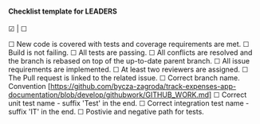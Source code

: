 #### Checklist template for LEADERS

&#x2611; | &#x2610;

&#x2610; New code is covered with tests and coverage requirements are met.
&#x2610; Build is not failing.
&#x2610; All tests are passing.
&#x2610; All conflicts are resolved and the branch is rebased on top of the up-to-date parent branch.
&#x2610; All issue requirements are implemented.
&#x2610; At least two reviewers are assigned.
&#x2610; The Pull request is linked to the related issue.
&#x2610; Correct branch name. Convention [https://github.com/bycza-zagroda/track-expenses-app-documentation/blob/develop/githubwork/GITHUB_WORK.md]
&#x2610; Correct unit test name - suffix 'Test' in the end.
&#x2610; Correct integration test name - suffix 'IT' in the end.
&#x2610; Postivie and negative path for tests.
